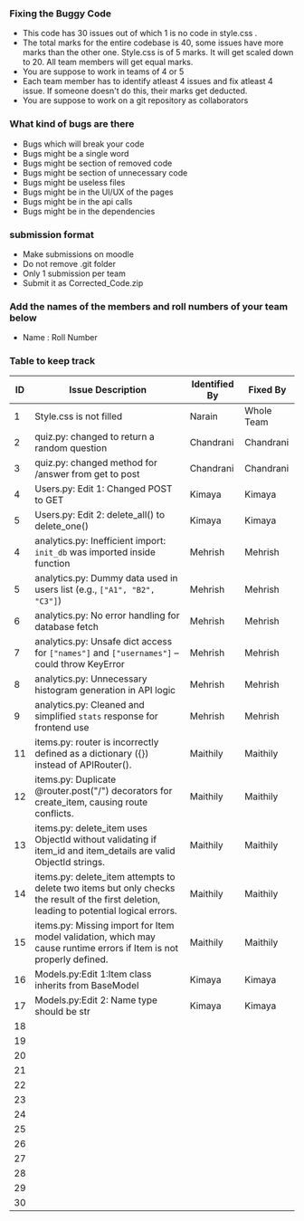 ### Fixing the Buggy Code

- This code has 30 issues out of which 1 is no code in style.css . 
- The total marks for the entire codebase is 40, some issues have more marks than the other one. Style.css is of 5 marks. It will get scaled down to 20. All team members will get equal marks.
- You are suppose to work in teams of 4 or 5
- Each team member has to identify atleast 4 issues and fix atleast 4 issue. If someone doesn't do this, their marks get deducted.
- You are suppose to work on a git repository as collaborators

### What kind of bugs are there

- Bugs which will break your code
- Bugs might be a single word
- Bugs might be section of removed code
- Bugs might be section of unnecessary code
- Bugs might be useless files
- Bugs might be in the UI/UX of the pages
- Bugs might be in the api calls
- Bugs might be in the dependencies  

### submission format

- Make submissions on moodle
- Do not remove .git folder 
- Only 1 submission per team
- Submit it as Corrected_Code.zip

### Add the names of the members and roll numbers of your team below

- Name : Roll Number

### Table to keep track

| ID  | Issue Description                        | Identified By | Fixed By     |
|-----|------------------------------------------|---------------|--------------|
| 1   | Style.css is not filled                                    |         Narain |     Whole Team     |
| 2   | quiz.py: changed to return a random question | Chandrani   | Chandrani       |
| 3   | quiz.py: changed method for /answer from get to post    | Chandrani        | Chandrani             |
| 4   | Users.py: Edit 1: Changed POST to GET    | Kimaya        |  Kimaya      |
| 5   | Users.py: Edit 2: delete_all() to delete_one()| Kimaya   |  Kimaya      |
| 4   | analytics.py: Inefficient import: `init_db` was imported inside function                        | Mehrish       | Mehrish      |
| 5   | analytics.py: Dummy data used in users list (e.g., `["A1", "B2", "C3"]`)                         | Mehrish       | Mehrish      |
| 6   | analytics.py: No error handling for database fetch                                               | Mehrish       | Mehrish      |
| 7   | analytics.py: Unsafe dict access for `["names"]` and `["usernames"]` – could throw KeyError      | Mehrish       | Mehrish      |
| 8   | analytics.py: Unnecessary histogram generation in API logic                                      | Mehrish       | Mehrish      |
| 9   | analytics.py: Cleaned and simplified `stats` response for frontend use                           | Mehrish       | Mehrish      |
| 11  | items.py: router is incorrectly defined as a dictionary ({}) instead of APIRouter().                                        | Maithily              | Maithily             |
| 12  | items.py: Duplicate @router.post("/") decorators for create_item, causing route conflicts.                                         | Maithily               | Maithily             |
| 13  | items.py: delete_item uses ObjectId without validating if item_id and item_details are valid ObjectId strings.                                        | Maithily              | Maithily             |
| 14  | items.py: delete_item attempts to delete two items but only checks the result of the first deletion, leading to potential logical errors.                                         | Maithily               | Maithily             |
| 15  | items.py: Missing import for Item model validation, which may cause runtime errors if Item is not properly defined.                                         | Maithily              | Maithily             |
| 16  | Models.py:Edit 1:Item class inherits from BaseModel | Kimaya            | Kimaya           |
| 17  | Models.py:Edit 2: Name type should be str|Kimaya             |   Kimaya           |
| 18  |                                          |               |              |
| 19  |                                          |               |              |
| 20  |                                          |               |              |
| 21  |                                          |               |              |
| 22  |                                          |               |              |
| 23  |                                          |               |              |
| 24  |                                          |               |              |
| 25  |                                          |               |              |
| 26  |                                          |               |              |
| 27  |                                          |               |              |
| 28  |                                          |               |              |
| 29  |                                          |               |              |
| 30  |                                          |               |              |
